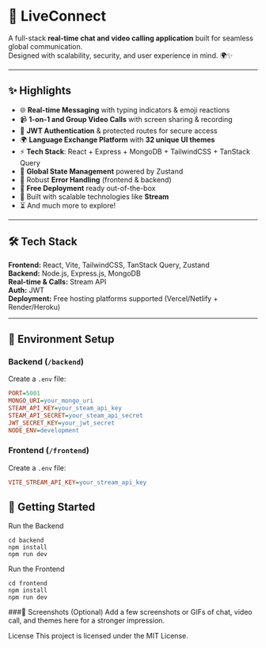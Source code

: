 # 💬 LiveConnect

A full-stack **real-time chat and video calling application** built for seamless global communication.  
Designed with scalability, security, and user experience in mind. 🌍✨  

---

## ✨ Highlights

- 🌐 **Real-time Messaging** with typing indicators & emoji reactions  
- 📹 **1-on-1 and Group Video Calls** with screen sharing & recording  
- 🔐 **JWT Authentication** & protected routes for secure access  
- 🌍 **Language Exchange Platform** with **32 unique UI themes**  
- ⚡ **Tech Stack**: React + Express + MongoDB + TailwindCSS + TanStack Query  
- 🧠 **Global State Management** powered by Zustand  
- 🚨 Robust **Error Handling** (frontend & backend)  
- 🚀 **Free Deployment** ready out-of-the-box  
- 🎯 Built with scalable technologies like **Stream**  
- ⏳ And much more to explore!  

---

## 🛠️ Tech Stack

**Frontend:** React, Vite, TailwindCSS, TanStack Query, Zustand  
**Backend:** Node.js, Express.js, MongoDB  
**Real-time & Calls:** Stream API  
**Auth:** JWT  
**Deployment:** Free hosting platforms supported (Vercel/Netlify + Render/Heroku)  

---

## 🧪 Environment Setup

### Backend (`/backend`)

Create a `.env` file:

```ini
PORT=5001
MONGO_URI=your_mongo_uri
STEAM_API_KEY=your_steam_api_key
STEAM_API_SECRET=your_steam_api_secret
JWT_SECRET_KEY=your_jwt_secret
NODE_ENV=development
```
### Frontend (`/frontend`)
Create a `.env` file:

```ini
VITE_STREAM_API_KEY=your_stream_api_key
```
## 🚀 Getting Started
Run the Backend
```
cd backend
npm install
npm run dev
```
Run the Frontend
```
cd frontend
npm install
npm run dev
```
###📸 Screenshots (Optional)
Add a few screenshots or GIFs of chat, video call, and themes here for a stronger impression.


License
This project is licensed under the MIT License.
